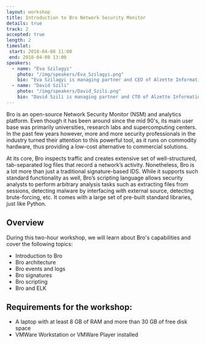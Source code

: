 ```yaml
---
layout: workshop
title: Introduction to Bro Network Security Monitor
details: true
track: 2
accepted: true
length: 2
timeslot:
 start: 2018-04-08 11:00
 end: 2018-04-08 13:00
speakers:
  - name: "Eva Szilagyi"
    photo: "/img/speakers/Eva_Szilagyi.png"
    bio: "Eva Szilagyi is managing partner and CEO of Alzette Information Security, a consulting company based in Luxembourg. She has more than 8 years of professional experience in penetration testing, security source code review, digital forensics, IT auditing, telecommunication networks and security research. Previously, she was working for companies like Vodafone Hungary, Ernst & Young Hungary and Deloitte Luxembourg.<br><br>Eva has master's degrees in electrical engineering and in networks and telecommunication. She holds several IT security certifications such as GSEC, GICSP, GSSP-JAVA, GWAPT, GMOB, eWPT and eJPT. Eva is member of the organizer team of BSidesLuxembourg."
  - name: "David Szili"
    photo: "/img/speakers/David_Szili.png"
    bio: "David Szili is managing partner and CTO of Alzette Information Security, a consulting company based in Luxembourg. He has more than 8 years of professional experience in penetration testing, red teaming, vulnerability assessment, vulnerability management, security monitoring, security architecture design, incident response, digital forensics and software development. Previously, he was working for companies like POST Telecom PSF Luxembourg, Dimension Data Luxembourg, Deloitte Hungary, and Balabit.<br><br>David has master's degrees in computer engineering and in networks and telecommunication and a bachelor's degree in electrical engineering. He holds several IT security certifications such as GSEC, GCED, GCIA, GCIH, GMON, GNFA, GMOB, OSCP, OSWP and CEH. David speaks on a regular basis at international conferences like Hack.lu, BruCON, Hacktivity, Nuit du Hack, BSidesBUD, BSidesLjubljana and he is member of the organizer team of BSidesLuxembourg. He blogs about information security at jumpespjump.blogspot.com.<br><br>In his spare time, David likes to work on hobby electronics projects, develop new IT security tools or hone his skills with CTFs and bug bounty programs."
---
```


Bro is an open-source Network Security Monitor (NSM) and analytics platform. Even though it has been around since the mid 90's, its main user base was primarily universities, research labs and supercomputing centers. In the past few years however, more and more security professionals in the industry turned their attention to this powerful tool, as it runs on commodity hardware, thus providing a low-cost alternative to commercial solutions.

At its core, Bro inspects traffic and creates extensive set of well-structured, tab-separated log files that record a network’s activity. Nonetheless, Bro is a lot more than just a traditional signature-based IDS. While it supports such standard functionality as well, Bro’s scripting language allows security analysts to perform arbitrary analysis tasks such as extracting files from sessions, detecting malware by interfacing with external source, detecting brute-forcing, etc. It comes with a large set of pre-built standard libraries, just like Python.

## Overview
During this two-hour workshop, we will learn about Bro's capabilities and cover the following topics:
- Introduction to Bro
- Bro architecture
- Bro events and logs
- Bro signatures
- Bro scripting
- Bro and ELK

## Requirements for the workshop:
- A laptop with at least 8 GB of RAM and more than 30 GB of free disk space
- VMWare Workstation or VMWare Player installed


